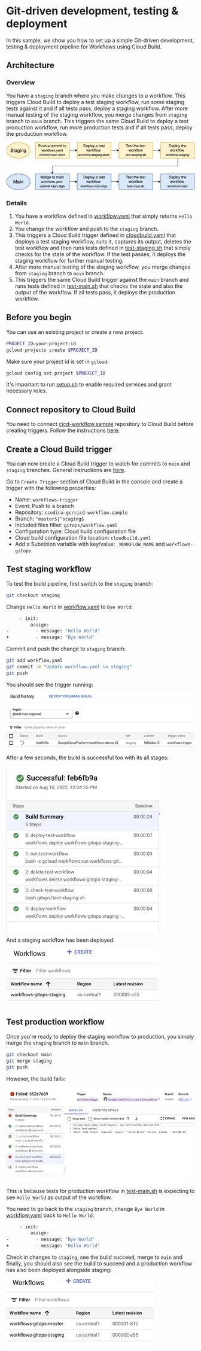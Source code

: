 # Git-driven development, testing & deployment

In this sample, we show you how to set up a simple Git-driven development,
testing & deployment pipeline for Workflows using Cloud Build.

## Architecture

### Overview

You have a `staging` branch where you make changes to a workflow. This triggers
Cloud Build to deploy a test staging workflow, run some staging tests against it and
if all tests pass, deploy a staging workflow. After more manual testing of the
staging workflow, you merge changes from `staging` branch to `main` branch. This
triggers the same Cloud Build to deploy a test production workflow, run more
production tests and if all tests pass, deploy the production workflow.

![Architecture](images/architecture.png)

### Details

1. You have a workflow defined in [workflow.yaml](workflow.yaml) that simply
   returns `Hello World`.
1. You change the workflow and push to the `staging` branch.
1. This triggers a Cloud Build trigger defined in
   [cloudbuild.yaml](cloudbuild.yaml) that deploys a test staging workflow, runs it,
   captures its output, deletes the test workflow and then runs tests defined in
   [test-staging.sh](test-staging.sh) that simply checks for the state of the
   workflow. If the test passes, it deploys the staging workflow for further
   manual testing.
1. After more manual testing of the staging workflow, you merge changes from
   `staging` branch to `main` branch.
1. This triggers the same Cloud Build trigger against the `main` branch and runs
   tests defined in [test-main.sh](test-master.sh) that checks the state and
   also the output of the workflow. If all tests pass, it deploys the production
   workflow.

## Before you begin

You can use an existing project or create a new project:

```sh
PROJECT_ID=your-project-id
gcloud projects create $PROJECT_ID
```

Make sure your project id is set in `gcloud`:

```sh
gcloud config set project $PROJECT_ID
```

It's important to run [setup.sh](setup.sh) to enable required services and grant necessary roles.

## Connect repository to Cloud Build

You need to connect
[cicd-workflow.sample](https://github.com/ccodina-gc/cicd-workflow.sample)
repository to Cloud Build before creating triggers. Follow the instructions
[here](https://cloud.google.com/build/docs/automating-builds/github/connect-repo-github#connecting_a_github_repository).

## Create a Cloud Build trigger

You can now create a Cloud Build trigger to watch for commits to `main` and
`staging` branches. General instructions are
[here](https://cloud.google.com/build/docs/automating-builds/create-manage-triggers).

Go to `Create Trigger` section of Cloud Build in the console and create a
trigger with the following properties:

* Name: `workflows-trigger`
* Event: Push to a branch
* Repository: `ccodina-gc/cicd-workflow.sample`
* Branch: `^master$|^staging$`
* Included files filter: `gitops/workflow.yaml`
* Configuration type: Cloud build configuration file
* Cloud build configuration file location: `cloudbuild.yaml`
* Add a Substition variable with key/value: `_WORKFLOW_NAME` and `workflows-gitops`

## Test staging workflow

To test the build pipeline, first switch to the `staging` branch:

```sh
git checkout staging
```

Change `Hello World` in [workflow.yaml](workflow.yaml) to `Bye World`:

```sh
     - init:
         assign:
-          - message: "Hello World"
+          - message: "Bye World"
```

Commit and push the change to `staging` branch:

```sh
git add workflow.yaml
git commit -m "Update workflow.yaml in staging"
git push
```

You should see the trigger running:

![Trigger running](images/image1.png)

After a few seconds, the build is successful too with its all stages:

![Staging build details](images/image2.png)

And a staging workflow has been deployed:

![Workflows staging](images/image3.png)

## Test production workflow

Once you're ready to deploy the staging workflow to production, you simply merge
the `staging` branch to `main` branch.

```sh
git checkout main
git merge staging
git push
```

However, the build fails:

![Production build details](images/image4.png)

This is because tests for production workflow in
[test-main.sh](test-master.sh) is expecting to see `Hello World` as output of
the workflow.

You need to go back to the `staging` branch, change `Bye World` in
[workflow.yaml](workflow.yaml) back to `Hello World`:

```sh
     - init:
         assign:
-          - message: "Bye World"
+          - message: "Hello World"
```

Check in changes to `staging`, see the build succeed, merge to `main` and
finally, you should also see the build to succeed and a production workflow has
also been deployed alongside staging:

![Workflows production](images/image5.png)
